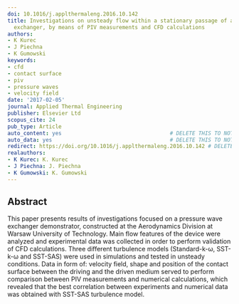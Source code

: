 ```yaml
---
doi: 10.1016/j.applthermaleng.2016.10.142
title: Investigations on unsteady flow within a stationary passage of a pressure wave
  exchanger, by means of PIV measurements and CFD calculations
authors:
- K Kurec
- J Piechna
- K Gumowski
keywords:
- cfd
- contact surface
- piv
- pressure waves
- velocity field
date: '2017-02-05'
journal: Applied Thermal Engineering
publisher: Elsevier Ltd
scopus_cite: 24
pub_type: Article
auto_content: yes                                  # DELETE THIS TO NOT AUTO GENERATE CONTENT
auto_data: yes                                     # DELETE THIS TO NOT AUTO GENERATE METADATA
redirect: https://doi.org/10.1016/j.applthermaleng.2016.10.142 # DELETE THIS TO NOT REDIRECT
realauthors:
- K Kurec: K. Kurec
- J Piechna: J. Piechna
- K Gumowski: K. Gumowski
---
```



## Abstract
This paper presents results of investigations focused on a pressure wave exchanger demonstrator, constructed at the Aerodynamics Division at Warsaw University of Technology. Main flow features of the device were analyzed and experimental data was collected in order to perform validation of CFD calculations. Three different turbulence models (Standard-k-ω, SST-k-ω and SST-SAS) were used in simulations and tested in unsteady conditions. Data in form of: velocity field, shape and position of the contact surface between the driving and the driven medium served to perform comparison between PIV measurements and numerical calculations, which revealed that the best correlation between experiments and numerical data was obtained with SST-SAS turbulence model.
